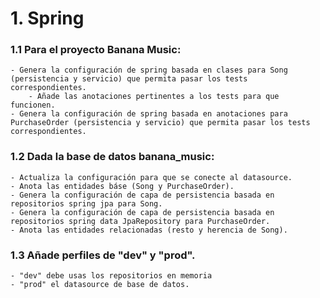 # 1. Spring

### 1.1 Para el proyecto Banana Music:
	- Genera la configuración de spring basada en clases para Song (persistencia y servicio) que permita pasar los tests correspondientes.
		- Añade las anotaciones pertinentes a los tests para que funcionen.
	- Genera la configuración de spring basada en anotaciones para PurchaseOrder (persistencia y servicio) que permita pasar los tests correspondientes.
### 1.2 Dada la base de datos banana_music:
	- Actualiza la configuración para que se conecte al datasource.
	- Anota las entidades báse (Song y PurchaseOrder).
	- Genera la configuración de capa de persistencia basada en repositorios spring jpa para Song.
	- Genera la configuración de capa de persistencia basada en repositorios spring data JpaRepository para PurchaseOrder.
	- Anota las entidades relacionadas (resto y herencia de Song).
### 1.3 Añade perfiles de "dev" y "prod".
	- "dev" debe usas los repositorios en memoria
	- "prod" el datasource de base de datos.
